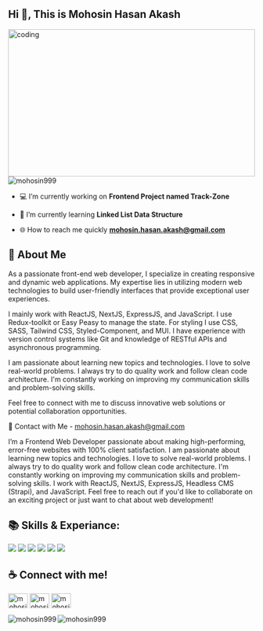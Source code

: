 ## Hi 👋, This is Mohosin Hasan Akash
<img align="left" alt="coding" width="100%" height="300" src="https://pbs.twimg.com/profile_banners/1729063593545715712/1720759847/600x200" >


<p align="left"> <img src="https://komarev.com/ghpvc/?username=mohosin999&label=Profile%20views&color=0e75b6&style=flat" alt="mohosin999" /> </p>

- 💻 I’m currently working on **Frontend Project named Track-Zone**

- 📖 I’m currently learning **Linked List Data Structure**

- 🌐 How to reach me quickly **mohosin.hasan.akash@gmail.com**


## 🚀 About Me
As a passionate front-end web developer, I specialize in creating responsive and dynamic web applications. My expertise lies in utilizing modern web technologies to build user-friendly interfaces that provide exceptional user experiences.

I mainly work with ReactJS, NextJS, ExpressJS, and JavaScript. I use Redux-toolkit or Easy Peasy to manage the state. For styling I use CSS, SASS, Tailwind CSS, Styled-Component, and MUI. I have experience with version control systems like Git and knowledge of RESTful APIs and asynchronous programming. 

I am passionate about learning new topics and technologies. I love to solve real-world problems. I always try to do quality work and follow clean code architecture. I'm constantly working on improving my communication skills and problem-solving skills.

Feel free to connect with me to discuss innovative web solutions or potential collaboration opportunities.

📧 Contact with Me - mohosin.hasan.akash@gmail.com

I’m a Frontend Web Developer passionate about making high-performing, error-free websites with 100% client satisfaction. I am passionate about learning new topics and technologies. I love to solve real-world problems. I always try to do quality work and follow clean code architecture. I'm constantly working on improving my communication skills and problem-solving skills. I work with ReactJS, NextJS, ExpressJS, Headless CMS (Strapi), and JavaScript. Feel free to reach out if you'd like to collaborate on an exciting project or just want to chat about web development!


## 📚 Skills & Experiance: 
<div align="left">
  <img src="https://img.shields.io/badge/-JavaScript-gold?style=for-the-badge&logo=javascript&logoColor=white&labelColor=black">
  <img src="https://img.shields.io/badge/-React.js-darkcyan?style=for-the-badge&logo=React&logoColor=white&labelColor=black">
  <img src="https://img.shields.io/badge/-Next.js-darkcyan?style=for-the-badge&logo=Next.js&logoColor=white&labelColor=black">
  <img src="https://img.shields.io/badge/-Redux-darkviolet?style=for-the-badge&logo=redux&logoColor=white&labelColor=black">
  <img src="https://img.shields.io/badge/-Express.js-darkgreen?style=for-the-badge&logo=Node.js&logoColor=white&labelColor=black">
  <img src="https://img.shields.io/badge/-Strapi-darkgreen?style=for-the-badge&logo=strapi&logoColor=white&labelColor=black">
</div>


## ☕ Connect with me!
<p align="left">
  <a href="https://www.facebook.com/mohosinh99" target="blank"><img align="center" src="https://raw.githubusercontent.com/rahuldkjain/github-profile-readme-generator/master/src/images/icons/Social/facebook.svg" alt="mohosinh99" height="30" width="40" /></a>
  <a href="https://www.linkedin.com/in/mohosinh99/" target="blank"><img align="center" src="https://upload.wikimedia.org/wikipedia/commons/c/ca/LinkedIn_logo_initials.png" alt="mohosinh99" height="30" width="40" /></a>
  <a href="https://twitter.com/mohosinh99" target="blank"><img align="center" src="https://raw.githubusercontent.com/rahuldkjain/github-profile-readme-generator/master/src/images/icons/Social/twitter.svg" alt="mohosinh99" height="30" width="40" /></a>
</p>


  <p><img align="left" src="https://github-readme-stats.vercel.app/api/top-langs?username=mohosin999&show_icons=true&locale=en&layout=compact" alt="mohosin999" /></p>
  <!-- <p>&nbsp;<img align="center" src="https://github-readme-stats.vercel.app/api?username=mohosin999&show_icons=true&locale=en" alt="mohosin999" /></p> -->
  <p><img align="center" src="https://github-readme-streak-stats.herokuapp.com/?user=mohosin999&" alt="mohosin999" /></p>


